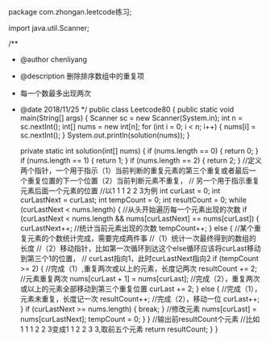 package com.zhongan.leetcode练习;

import java.util.Scanner;

/**
 * @author chenliyang
 * @description 删除排序数组中的重复项
 * 每一个数最多出现两次
 * @date 2018/11/25
 */
public class Leetcode80 {
    public static void main(String[] args) {
        Scanner sc = new Scanner(System.in);
        int n = sc.nextInt();
        int[] nums = new int[n];
        for (int i = 0; i < n; i++) {
            nums[i] = sc.nextInt();
        }
        System.out.println(solution(nums));
    }

    private static int solution(int[] nums) {
        if (nums.length == 0) {
            return 0;
        }
        if (nums.length == 1) {
            return 1;
        }
        if (nums.length == 2) {
            return 2;
        }
        //定义两个指针，一个用于指示（1）当前判断的重复元素的第三个重复或者最后一个重复位置的下一个位置（2）当前判断元素不重复，
        // 另一个用于指示重复元素后面一个元素的位置
        //以1 1 1 2 2 3为例
        int curLast = 0;
        int curLastNext = curLast;
        int tempCount = 0;
        int resultCount = 0;
        while (curLastNext < nums.length) {
            //从头开始遍历每一个元素出现的次数
            if (curLastNext < nums.length && nums[curLastNext] == nums[curLast]) {
                curLastNext++;
                //统计当前元素出现的次数
                tempCount++;
            } else {
                //某个重复元素的个数统计完成，需要完成两件事
                //（1）统计一次最终得到的数组的长度
                //（2）移动指针，比如第一次循环到达这个else循环应该将curLast移动到第三个1的位置，
                // curLast指向1，此时curLastNext指向2
                if (tempCount >= 2) {
                    //完成（1）,重复两次或以上的元素，长度记两次
                    resultCount += 2;
                    //元素重复两次
                    nums[curLast + 1] = nums[curLast];
                    //完成（2），重复两次或以上的元素全部移动到第三个重复位置
                    curLast += 2;
                } else {
                    //完成（1），元素未重复，长度记一次
                    resultCount++;
                    //完成（2），移动一位
                    curLast++;
                }
                if (curLastNext >= nums.length) {
                    break;
                }
                //修改元素
                nums[curLast] = nums[curLastNext];
                tempCount = 0;
            }
        }
        //输出前resultCount个元素
        //比如1 1 1 2 2 3变成1 1 2 2 3 3,取前五个元素
        return resultCount;
    }
}
